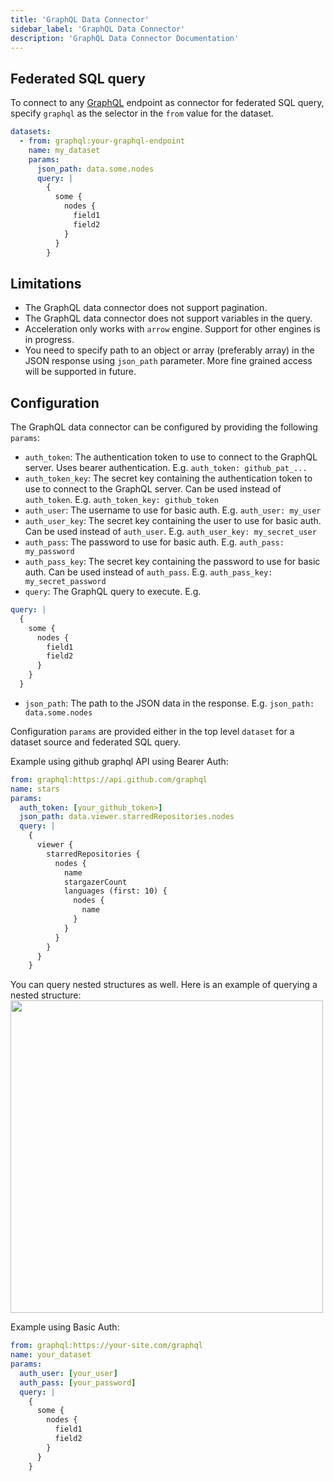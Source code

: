 ```yaml
---
title: 'GraphQL Data Connector'
sidebar_label: 'GraphQL Data Connector'
description: 'GraphQL Data Connector Documentation'
---
```


## Federated SQL query

To connect to any [GraphQL](https://graphql.org/) endpoint as connector for federated SQL query, specify `graphql` as the selector in the `from` value for the dataset.

```yaml
datasets:
  - from: graphql:your-graphql-endpoint
    name: my_dataset
    params:
      json_path: data.some.nodes
      query: |
        {
          some {
            nodes {
              field1
              field2
            }
          }
        }
```

## Limitations

- The GraphQL data connector does not support pagination.
- The GraphQL data connector does not support variables in the query.
- Acceleration only works with `arrow` engine. Support for other engines is in progress.
- You need to specify path to an object or array (preferably array) in the JSON response using `json_path` parameter. More fine grained access will be supported in future.

## Configuration

The GraphQL data connector can be configured by providing the following `params`:

- `auth_token`: The authentication token to use to connect to the GraphQL server. Uses bearer authentication. E.g. `auth_token: github_pat_...`
- `auth_token_key`: The secret key containing the authentication token to use to connect to the GraphQL server. Can be used instead of `auth_token`.
E.g. `auth_token_key: github_token`
- `auth_user`: The username to use for basic auth. E.g. `auth_user: my_user`
- `auth_user_key`: The secret key containing the user to use for basic auth. Can be used instead of `auth_user`. E.g. `auth_user_key: my_secret_user`
- `auth_pass`: The password to use for basic auth. E.g. `auth_pass: my_password`
- `auth_pass_key`: The secret key containing the password to use for basic auth. Can be used instead of `auth_pass`. E.g. `auth_pass_key: my_secret_password`
- `query`: The GraphQL query to execute. E.g.
```yaml
query: |
  {
    some {
      nodes {
        field1
        field2
      }
    }
  }
```
- `json_path`: The path to the JSON data in the response. E.g. `json_path: data.some.nodes`

Configuration `params` are provided either in the top level `dataset` for a dataset source and federated SQL query.

Example using github graphql API using Bearer Auth:
```yaml
from: graphql:https://api.github.com/graphql
name: stars
params:
  auth_token: [your_github_token>]
  json_path: data.viewer.starredRepositories.nodes
  query: |
    {
      viewer {
        starredRepositories {
          nodes {
            name
            stargazerCount
            languages (first: 10) {
              nodes {
                name
              }
            }
          }
        }
      }
    }

```
You can query nested structures as well. Here is an example of querying a nested structure:
<img width="500" src="/img/graphql/stars-query.png" />

Example using Basic Auth:
```yaml
from: graphql:https://your-site.com/graphql
name: your_dataset
params:
  auth_user: [your_user]
  auth_pass: [your_password]
  query: |
    {
      some {
        nodes {
          field1
          field2
        }
      }
    }
```
